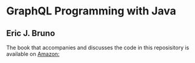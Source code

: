 GraphQL Programming with Java
===============

Eric J. Bruno
---------------

The book that accompanies and discusses the code in this reposisitory is available on [Amazon:](https://www.amazon.com/GraphQL-Programming-JavaTM-Micronaut%C2%AE-Framework-ebook/dp/B0DC1S28F1)
